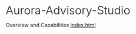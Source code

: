 # Aurora-Advisory-Studio
Overview and Capabilities 
[index.html](https://github.com/user-attachments/files/21860044/index.html)
<!DOCTYPE html>
<html lang="en">
<head>
    <meta charset="UTF-8">
    <meta name="viewport" content="width=device-width, initial-scale=1.0">
    <title>Aurora Advisory Studio - Strategic Business Development Solutions</title>
    <style>
        * {
            margin: 0;
            padding: 0;
            box-sizing: border-box;
        }
        
        body {
            font-family: 'Arial', sans-serif;
            line-height: 1.6;
            color: #333;
            background: linear-gradient(135deg, #0c2340 0%, #1e3a5f 25%, #0f4c5c 50%, #134e4a 75%, #022c22 100%);
            background-size: 400% 400%;
            animation: deepOceanFlow 30s ease infinite;
            min-height: 100vh;
            padding: 20px;
        }
        
        @keyframes deepOceanFlow {
            0% { background-position: 0% 50%; }
            50% { background-position: 100% 50%; }
            100% { background-position: 0% 50%; }
        }
        
        .container {
            max-width: 800px;
            margin: 0 auto;
            background: white;
            border-radius: 15px;
            box-shadow: 0 20px 40px rgba(0,0,0,0.1);
            overflow: hidden;
        }
        
        .header {
            background: linear-gradient(135deg, #0c2340 0%, #1e3a5f 100%);
            color: white;
            padding: 40px;
            text-align: center;
            position: relative;
        }
        
        .header::before {
            content: '';
            position: absolute;
            top: 0;
            left: 0;
            right: 0;
            bottom: 0;
            background: url('data:image/svg+xml,<svg xmlns="http://www.w3.org/2000/svg" viewBox="0 0 1000 100"><path d="M0,0 L1000,0 L1000,80 Q500,120 0,80 Z" fill="rgba(79,209,197,0.1)"/></svg>') no-repeat bottom;
            background-size: cover;
        }
        
        .header-content {
            position: relative;
            z-index: 1;
        }
        
        .headshot {
            width: 80px;
            height: 80px;
            border-radius: 50%;
            border: 4px solid rgba(79,209,197,0.3);
            margin: 0 auto 15px;
            object-fit: cover;
            box-shadow: 0 8px 20px rgba(0,0,0,0.3);
            display: block;
        }
        
        h1 {
            font-size: 2.2em;
            margin-bottom: 10px;
            font-weight: 300;
        }
        
        .tagline {
            font-size: 1.2em;
            opacity: 0.9;
            font-weight: 300;
        }
        
        .contact-info {
            margin-top: 20px;
            font-size: 1.1em;
        }
        
        .contact-info a {
            color: white;
            text-decoration: none;
            margin: 0 5px;
            transition: opacity 0.3s ease;
        }
        
        .contact-info a:hover {
            opacity: 0.8;
            text-decoration: underline;
        }
        
        .content {
            padding: 50px 40px;
        }
        
        .attention-grabber {
            background: linear-gradient(135deg, #064e6b 0%, #0f4c5c 50%, #4fd1c5 100%);
            color: white;
            padding: 30px;
            border-radius: 15px;
            margin-bottom: 40px;
            text-align: center;
            position: relative;
            overflow: hidden;
            animation: auroraPulse 3s infinite;
        }
        
        @keyframes auroraPulse {
            0% { box-shadow: 0 0 0 0 rgba(79, 209, 197, 0.5); }
            70% { box-shadow: 0 0 0 20px rgba(79, 209, 197, 0); }
            100% { box-shadow: 0 0 0 0 rgba(79, 209, 197, 0); }
        }
        
        .attention-grabber h2 {
            font-size: 2em;
            margin-bottom: 15px;
            text-shadow: 2px 2px 4px rgba(0,0,0,0.2);
        }
        
        .attention-grabber p {
            font-size: 1.2em;
            font-weight: 500;
        }
        
        .value-prop {
            text-align: center;
            margin-bottom: 50px;
            padding: 30px;
            background: linear-gradient(135deg, #f8f9fa 0%, #e9ecef 100%);
            border-radius: 10px;
            border-left: 5px solid #064e6b;
        }
        
        .value-prop h2 {
            color: #0c2340;
            font-size: 1.8em;
            margin-bottom: 15px;
        }
        
        .value-prop p {
            font-size: 1.1em;
            color: #1e3a5f;
        }
        
        .expertise-grid {
            display: grid;
            grid-template-columns: repeat(auto-fit, minmax(250px, 1fr));
            gap: 30px;
            margin: 40px 0;
        }
        
        .expertise-card {
            background: white;
            padding: 25px;
            border-radius: 10px;
            box-shadow: 0 5px 15px rgba(0,0,0,0.08);
            border-top: 4px solid #064e6b;
            transition: transform 0.3s ease;
        }
        
        .expertise-card:hover {
            transform: translateY(-5px);
        }
        
        .expertise-card h3 {
            color: #0c2340;
            margin-bottom: 15px;
            font-size: 1.3em;
        }
        
        .expertise-card ul {
            list-style: none;
            padding: 0;
        }
        
        .expertise-card li {
            padding: 5px 0;
            border-bottom: 1px solid #eee;
        }
        
        .expertise-card li:last-child {
            border-bottom: none;
        }
        
        .results-section {
            background: linear-gradient(135deg, #064e6b 0%, #134e4a 100%);
            color: white;
            padding: 40px;
            border-radius: 10px;
            margin: 40px 0;
        }
        
        .results-section h2 {
            text-align: center;
            margin-bottom: 30px;
            font-size: 1.8em;
        }
        
        .results-grid {
            display: grid;
            grid-template-columns: repeat(auto-fit, minmax(200px, 1fr));
            gap: 30px;
            text-align: center;
        }
        
        .result-item {
            background: rgba(255,255,255,0.1);
            padding: 20px;
            border-radius: 8px;
            backdrop-filter: blur(10px);
        }
        
        .result-number {
            font-size: 2.5em;
            font-weight: bold;
            margin-bottom: 10px;
        }
        
        .result-description {
            font-size: 0.95em;
            opacity: 0.9;
        }
        
        .cta-section {
            text-align: center;
            padding: 40px;
            background: #f8f9fa;
            border-radius: 10px;
            margin-top: 40px;
        }
        
        .cta-section h2 {
            color: #0c2340;
            margin-bottom: 20px;
        }
        
        .cta-button {
            display: inline-block;
            background: linear-gradient(135deg, #064e6b 0%, #134e4a 100%);
            color: white;
            padding: 15px 30px;
            text-decoration: none;
            border-radius: 5px;
            font-weight: bold;
            margin: 10px;
            transition: transform 0.3s ease;
        }
        
        .cta-button:hover {
            transform: translateY(-2px);
        }
        
        .chart-container {
            background: white;
            padding: 20px;
            border-radius: 10px;
            box-shadow: 0 5px 15px rgba(0,0,0,0.08);
            margin: 20px 0;
        }
        
        .progress-bar {
            background: #e9ecef;
            border-radius: 10px;
            height: 20px;
            margin: 10px 0;
            overflow: hidden;
            position: relative;
        }
        
        .progress-fill {
            height: 100%;
            background: linear-gradient(90deg, #064e6b, #0f4c5c);
            border-radius: 10px;
            transition: width 2s ease-in-out;
            position: relative;
        }
        
        .progress-fill::after {
            content: '';
            position: absolute;
            top: 0;
            left: 0;
            right: 0;
            bottom: 0;
            background: linear-gradient(90deg, transparent, rgba(255,255,255,0.3), transparent);
            animation: shine 2s infinite;
        }
        
        @keyframes shine {
            0% { transform: translateX(-100%); }
            100% { transform: translateX(100%); }
        }
        
        .metric-chart {
            display: flex;
            align-items: end;
            justify-content: space-around;
            height: 150px;
            margin: 20px 0;
            padding: 20px;
            background: linear-gradient(135deg, #f8f9fa 0%, #e9ecef 100%);
            border-radius: 10px;
        }
        
        .bar {
            width: 60px;
            background: linear-gradient(180deg, #064e6b, #134e4a);
            border-radius: 5px 5px 0 0;
            transition: height 2s ease-in-out;
            position: relative;
            animation: growUp 2s ease-in-out;
        }
        
        @keyframes growUp {
            from { height: 0; }
        }
        
        .bar-label {
            text-align: center;
            margin-top: 10px;
            font-size: 0.9em;
            color: #0c2340;
            font-weight: bold;
        }
        
        .pie-chart {
            width: 200px;
            height: 200px;
            border-radius: 50%;
            background: conic-gradient(#064e6b 0deg 144deg, #0f4c5c 144deg 234deg, #1e3a5f 234deg 288deg, #0c2340 288deg 342deg, #134e4a 342deg 360deg);
            margin: 20px auto;
            position: relative;
            animation: spin 3s ease-in-out;
        }
        
        @keyframes growWidth {
            from { width: 0; }
        }
        
        @keyframes spin {
            from { transform: rotate(0deg); }
            to { transform: rotate(360deg); }
        }
        
        .pie-legend {
            display: grid;
            grid-template-columns: repeat(2, 1fr);
            gap: 10px;
            margin-top: 20px;
        }
        
        .legend-item {
            display: flex;
            align-items: center;
            font-size: 0.9em;
        }
        
        .legend-color {
            width: 16px;
            height: 16px;
            border-radius: 50%;
            margin-right: 8px;
        }
        
        @media (max-width: 768px) {
            .container {
                margin: 10px;
            }
            
            .header, .content {
                padding: 30px 20px;
            }
            
            h1 {
                font-size: 2em;
            }
            
            .expertise-grid {
                grid-template-columns: 1fr;
            }
        }
    </style>
</head>
<body>
    <div class="container">
        <div class="header">
            <div class="header-content">
                <!-- Aurora-inspired Brand Logo -->
                <div style="margin: 0 auto 30px; display: flex; justify-content: center;">
                    <svg viewBox="0 0 300 120" width="300" xmlns="http://www.w3.org/2000/svg" style="filter: drop-shadow(0 4px 8px rgba(0,0,0,0.2));">
                        <defs>
                            <linearGradient id="aurora-gradient" x1="0%" y1="0%" x2="100%" y2="100%">
                                <stop offset="0%" style="stop-color:#4fd1c5;stop-opacity:0.8">
                                    <animate attributeName="stop-color" values="#4fd1c5;#064e6b;#4fd1c5" dur="6s" repeatCount="indefinite" />
                                </stop>
                                <stop offset="50%" style="stop-color:#064e6b;stop-opacity:1">
                                    <animate attributeName="stop-color" values="#064e6b;#0f4c5c;#064e6b" dur="6s" repeatCount="indefinite" />
                                </stop>
                                <stop offset="100%" style="stop-color:#134e4a;stop-opacity:0.8">
                                    <animate attributeName="stop-color" values="#134e4a;#4fd1c5;#134e4a" dur="6s" repeatCount="indefinite" />
                                </stop>
                            </linearGradient>
                            
                            <filter id="ethereal-glow">
                                <feGaussianBlur stdDeviation="2" result="coloredBlur"/>
                                <feMerge>
                                    <feMergeNode in="coloredBlur"/>
                                    <feMergeNode in="SourceGraphic"/>
                                </feMerge>
                            </filter>
                        </defs>
                        
                        <!-- Aurora waves representing growth -->
                        <path d="M 30 45 Q 150 20 270 45" stroke="url(#aurora-gradient)" stroke-width="3" fill="none" filter="url(#ethereal-glow)" opacity="0.9"/>
                        <path d="M 50 50 Q 150 30 250 50" stroke="url(#aurora-gradient)" stroke-width="2" fill="none" opacity="0.6"/>
                        <path d="M 70 55 Q 150 40 230 55" stroke="url(#aurora-gradient)" stroke-width="1.5" fill="none" opacity="0.4"/>
                        
                        <!-- Illuminating dots -->
                        <circle cx="150" cy="35" r="3" fill="#4fd1c5" opacity="0.8">
                            <animate attributeName="opacity" values="0.4;1;0.4" dur="3s" repeatCount="indefinite" />
                        </circle>
                        <circle cx="80" cy="48" r="2" fill="#4fd1c5" opacity="0.6">
                            <animate attributeName="opacity" values="0.2;0.8;0.2" dur="4s" repeatCount="indefinite" />
                        </circle>
                        <circle cx="220" cy="48" r="2" fill="#4fd1c5" opacity="0.6">
                            <animate attributeName="opacity" values="0.2;0.8;0.2" dur="4s" begin="2s" repeatCount="indefinite" />
                        </circle>
                        
                        <!-- Main brand text -->
                        <text x="150" y="85" text-anchor="middle" font-family="'Didot', 'Optima', 'Georgia', serif" font-size="24" font-weight="300" letter-spacing="4" fill="white" style="text-shadow: 0 2px 4px rgba(0,0,0,0.3);">AURORA</text>
                        <text x="150" y="105" text-anchor="middle" font-family="'Helvetica Neue', Arial, sans-serif" font-size="10" font-weight="300" letter-spacing="3" fill="#a7d3d4">ADVISORY STUDIO</text>
                    </svg>
                </div>
                
                <h1 style="font-size: 2.2em;">Growth Solutions & Team Extension</h1>
                <div class="tagline">Illuminating Your Mission</div>
                <div style="font-size: 1em; margin-top: 10px; opacity: 0.8;">Led by Kathryn Morgan | Your Strategic Illumination Partner</div>
                <div class="contact-info">
                    <a href="tel:+12026692908">+1 202.669.2908</a> • 
                    <a href="mailto:Kathryn@AuroraAdvisoryStudio.com">Kathryn@AuroraAdvisoryStudio.com</a> • 
                    <a href="https://linkedin.com/in/kathrynrmorgan" target="_blank">LinkedIn</a>
                </div>
            </div>
        </div>
        
        <div class="content">
            <!-- Call to Action -->
            <div class="attention-grabber">
                <h2>🌟 Ready to Transform Your Impact?</h2>
                <p>Aurora Advisory Studio delivers measurable growth and seamless team integration for mission-driven organizations.</p>
            </div>
            
            <div class="value-prop">
                <h2>🌌 Your Strategic Illumination Partner</h2>
                <p>With over 15 years of proven experience, Aurora Advisory Studio seamlessly integrates with your existing team, delivering specialized business development, membership growth, and event expertise that drives transformational results. We become your strategic illumination partner for sustained success in the depths of your mission.</p>
            </div>
            
            <!-- Visual Services Overview -->
            <div style="background: linear-gradient(135deg, #f8f9fa 0%, #e9ecef 100%); padding: 40px; border-radius: 15px; margin: 40px 0; text-align: center;">
                <h2 style="color: #0c2340; margin-bottom: 30px;">🎯 What We Deliver</h2>
                <div style="display: grid; grid-template-columns: repeat(auto-fit, minmax(200px, 1fr)); gap: 30px;">
                    <div style="background: white; padding: 25px; border-radius: 12px; box-shadow: 0 5px 15px rgba(6,78,107,0.08);">
                        <div style="font-size: 3em; margin-bottom: 10px;">📈</div>
                        <h3 style="color: #0c2340; margin-bottom: 10px;">Revenue Growth</h3>
                        <p style="font-size: 0.9em; color: #1e3a5f;">Strategic partnerships & sponsorship optimization</p>
                    </div>
                    <div style="background: white; padding: 25px; border-radius: 12px; box-shadow: 0 5px 15px rgba(6,78,107,0.08);">
                        <div style="font-size: 3em; margin-bottom: 10px;">👥</div>
                        <h3 style="color: #0c2340; margin-bottom: 10px;">Membership Growth</h3>
                        <p style="font-size: 0.9em; color: #1e3a5f;">Engagement strategies & retention optimization</p>
                    </div>
                    <div style="background: white; padding: 25px; border-radius: 12px; box-shadow: 0 5px 15px rgba(6,78,107,0.08);">
                        <div style="font-size: 3em; margin-bottom: 10px;">🎯</div>
                        <h3 style="color: #0c2340; margin-bottom: 10px;">Event Excellence</h3>
                        <p style="font-size: 0.9em; color: #1e3a5f;">Conference strategy & experiential marketing</p>
                    </div>
                    <div style="background: white; padding: 25px; border-radius: 12px; box-shadow: 0 5px 15px rgba(6,78,107,0.08);">
                        <div style="font-size: 3em; margin-bottom: 10px;">⚡</div>
                        <h3 style="color: #0c2340; margin-bottom: 10px;">Process Innovation</h3>
                        <p style="font-size: 0.9em; color: #1e3a5f;">Systems optimization & automation</p>
                    </div>
                </div>
            </div>
            
            <!-- Growth Acceleration Curve -->
            <div class="chart-container">
                <h3 style="text-align: center; color: #0c2340; margin-bottom: 30px;">📈 Growth Acceleration Curve</h3>
                
                <!-- Curve Chart -->
                <div style="position: relative; height: 300px; margin: 40px 20px; padding: 40px; background: linear-gradient(135deg, #f8f9fa 0%, #e9ecef 100%); border-radius: 15px; overflow: hidden;">
                    <!-- Background grid -->
                    <div style="position: absolute; top: 40px; left: 60px; right: 40px; bottom: 80px; opacity: 0.1;">
                        <div style="position: absolute; top: 0; left: 0; right: 0; height: 1px; background: #0c2340;"></div>
                        <div style="position: absolute; top: 25%; left: 0; right: 0; height: 1px; background: #0c2340;"></div>
                        <div style="position: absolute; top: 50%; left: 0; right: 0; height: 1px; background: #0c2340;"></div>
                        <div style="position: absolute; top: 75%; left: 0; right: 0; height: 1px; background: #0c2340;"></div>
                        <div style="position: absolute; bottom: 0; left: 0; right: 0; height: 1px; background: #0c2340;"></div>
                        <div style="position: absolute; top: 0; bottom: 0; left: 25%; width: 1px; background: #0c2340;"></div>
                        <div style="position: absolute; top: 0; bottom: 0; left: 50%; width: 1px; background: #0c2340;"></div>
                        <div style="position: absolute; top: 0; bottom: 0; left: 75%; width: 1px; background: #0c2340;"></div>
                    </div>
                    
                    <!-- Y-axis labels -->
                    <div style="position: absolute; left: 10px; top: 40px; bottom: 80px; display: flex; flex-direction: column; justify-content: space-between; font-size: 0.8em; color: #0c2340; font-weight: 500;">
                        <span>$500K</span>
                        <span>$400K</span>
                        <span>$300K</span>
                        <span>$200K</span>
                        <span>$100K</span>
                    </div>
                    
                    <!-- X-axis labels -->
                    <div style="position: absolute; left: 60px; right: 40px; bottom: 40px; display: flex; justify-content: space-between; font-size: 0.8em; color: #0c2340; font-weight: 500;">
                        <span>Month 1</span>
                        <span>Month 6</span>
                        <span>Month 12</span>
                        <span>Month 18</span>
                        <span>Month 24</span>
                    </div>
                    
                    <!-- SVG Curve -->
                    <svg style="position: absolute; top: 40px; left: 60px; right: 40px; bottom: 80px; width: calc(100% - 100px); height: calc(100% - 120px);" viewBox="0 0 400 200" preserveAspectRatio="none">
                        <defs>
                            <linearGradient id="curve-gradient" x1="0%" y1="0%" x2="100%" y2="0%">
                                <stop offset="0%" style="stop-color:#064e6b;stop-opacity:1" />
                                <stop offset="50%" style="stop-color:#0f4c5c;stop-opacity:1" />
                                <stop offset="100%" style="stop-color:#4fd1c5;stop-opacity:1" />
                            </linearGradient>
                            <linearGradient id="area-gradient" x1="0%" y1="0%" x2="0%" y2="100%">
                                <stop offset="0%" style="stop-color:#4fd1c5;stop-opacity:0.3" />
                                <stop offset="100%" style="stop-color:#064e6b;stop-opacity:0.1" />
                            </linearGradient>
                        </defs>
                        
                        <!-- Area under curve -->
                        <path d="M 0 180 Q 100 160, 200 120 T 400 40 L 400 200 L 0 200 Z" fill="url(#area-gradient)" opacity="0.6"/>
                        
                        <!-- Main growth curve -->
                        <path d="M 0 180 Q 100 160, 200 120 T 400 40" stroke="url(#curve-gradient)" stroke-width="4" fill="none" style="filter: drop-shadow(0 2px 4px rgba(6,78,107,0.3));">
                            <animate attributeName="stroke-dasharray" values="0 1000; 1000 0" dur="3s" fill="freeze"/>
                            <animate attributeName="stroke-dashoffset" values="1000; 0" dur="3s" fill="freeze"/>
                        </path>
                    </svg>
                    
                    <!-- Intervention Points -->
                    <div style="position: absolute; top: 55%; left: 20%; transform: translate(-50%, -50%);">
                        <div style="width: 12px; height: 12px; background: #064e6b; border-radius: 50%; border: 3px solid white; box-shadow: 0 2px 6px rgba(6,78,107,0.4); animation: pulse 2s infinite;"></div>
                        <div style="position: absolute; top: -40px; left: 50%; transform: translateX(-50%); background: white; padding: 8px 12px; border-radius: 8px; box-shadow: 0 2px 8px rgba(0,0,0,0.1); font-size: 0.75em; color: #0c2340; font-weight: bold; white-space: nowrap; border-left: 3px solid #064e6b;">
                            Partnership Strategy
                        </div>
                    </div>
                    
                    <div style="position: absolute; top: 40%; left: 50%; transform: translate(-50%, -50%);">
                        <div style="width: 12px; height: 12px; background: #0f4c5c; border-radius: 50%; border: 3px solid white; box-shadow: 0 2px 6px rgba(15,76,92,0.4); animation: pulse 2s infinite 0.5s;"></div>
                        <div style="position: absolute; top: -40px; left: 50%; transform: translateX(-50%); background: white; padding: 8px 12px; border-radius: 8px; box-shadow: 0 2px 8px rgba(0,0,0,0.1); font-size: 0.75em; color: #0c2340; font-weight: bold; white-space: nowrap; border-left: 3px solid #0f4c5c;">
                            Event Optimization
                        </div>
                    </div>
                    
                    <div style="position: absolute; top: 25%; left: 80%; transform: translate(-50%, -50%);">
                        <div style="width: 12px; height: 12px; background: #4fd1c5; border-radius: 50%; border: 3px solid white; box-shadow: 0 2px 6px rgba(79,209,197,0.4); animation: pulse 2s infinite 1s;"></div>
                        <div style="position: absolute; top: -40px; left: 50%; transform: translateX(-50%); background: white; padding: 8px 12px; border-radius: 8px; box-shadow: 0 2px 8px rgba(0,0,0,0.1); font-size: 0.75em; color: #0c2340; font-weight: bold; white-space: nowrap; border-left: 3px solid #4fd1c5;">
                            Sustained Growth
                        </div>
                    </div>
                </div>
                
                <!-- Key insights below curve -->
                <div style="display: grid; grid-template-columns: repeat(3, 1fr); gap: 20px; margin-top: 30px;">
                    <div style="text-align: center; padding: 20px; background: white; border-radius: 10px; border-left: 4px solid #064e6b;">
                        <div style="font-size: 1.5em; font-weight: bold; color: #064e6b; margin-bottom: 5px;">3-6 Months</div>
                        <div style="font-size: 0.9em; color: #1e3a5f;">Initial momentum & strategy implementation</div>
                    </div>
                    <div style="text-align: center; padding: 20px; background: white; border-radius: 10px; border-left: 4px solid #0f4c5c;">
                        <div style="font-size: 1.5em; font-weight: bold; color: #0f4c5c; margin-bottom: 5px;">6-12 Months</div>
                        <div style="font-size: 0.9em; color: #1e3a5f;">Acceleration phase with measurable gains</div>
                    </div>
                    <div style="text-align: center; padding: 20px; background: white; border-radius: 10px; border-left: 4px solid #4fd1c5;">
                        <div style="font-size: 1.5em; font-weight: bold; color: #4fd1c5; margin-bottom: 5px;">12+ Months</div>
                        <div style="font-size: 0.9em; color: #1e3a5f;">Sustained exponential growth trajectory</div>
                    </div>
                </div>
            </div>
            
            <div class="expertise-grid">
                <div class="expertise-card">
                    <h3>💼 Strategic Business Development</h3>
                    <ul>
                        <li>Partnership strategy & execution</li>
                        <li>Sponsorship program optimization</li>
                        <li>Market opportunity analysis</li>
                        <li>Revenue diversification</li>
                    </ul>
                </div>
                
                <div class="expertise-card">
                    <h3>🤝 Membership Growth & Engagement</h3>
                    <ul>
                        <li>Member acquisition strategies</li>
                        <li>Retention & engagement programs</li>
                        <li>Membership value optimization</li>
                        <li>Community building initiatives</li>
                    </ul>
                </div>
                
                <div class="expertise-card">
                    <h3>🎯 Event Strategy & Execution</h3>
                    <ul>
                        <li>Conference & summit planning</li>
                        <li>Experiential marketing design</li>
                        <li>Event sponsorship & exhibit maximization</li>
                        <li>Onsite management & support</li>
                    </ul>
                </div>
                
                <div class="expertise-card">
                    <h3>🌍 Mission-Driven Specialization</h3>
                    <ul>
                        <li>Association & nonprofit focus</li>
                        <li>Global partnership networks</li>
                        <li>Member engagement strategies</li>
                        <li>Stakeholder relationship management</li>
                    </ul>
                    <div class="progress-bar">
                        <div class="progress-fill" style="width: 100%;"></div>
                    </div>
                    <div style="text-align: center; font-size: 0.8em; color: #666; margin-top: 5px;">100% Nonprofit Focus</div>
                </div>
            </div>
            
            <!-- Service Distribution Pie Chart -->
            <div class="chart-container">
                <h3 style="text-align: center; color: #0c2340; margin-bottom: 20px;">🎯 Our Service Focus Areas</h3>
                <div class="pie-chart"></div>
                <div class="pie-legend">
                    <div class="legend-item">
                        <div class="legend-color" style="background: #064e6b;"></div>
                        <span>Business Development (40%)</span>
                    </div>
                    <div class="legend-item">
                        <div class="legend-color" style="background: #0f4c5c;"></div>
                        <span>Membership Engagement (25%)</span>
                    </div>
                    <div class="legend-item">
                        <div class="legend-color" style="background: #1e3a5f;"></div>
                        <span>Event Management (15%)</span>
                    </div>
                    <div class="legend-item">
                        <div class="legend-color" style="background: #0c2340;"></div>
                        <span>Strategic Consulting (15%)</span>
                    </div>
                    <div class="legend-item">
                        <div class="legend-color" style="background: #134e4a;"></div>
                        <span>Process Innovation (5%)</span>
                    </div>
                </div>
            </div>
            
            <div class="results-section">
                <h2>📊 Our Impact by the Numbers</h2>
                <div class="results-grid">
                    <div class="result-item">
                        <div class="result-number">20%+</div>
                        <div class="result-description">Revenue growth delivered within 12 months</div>
                    </div>
                    <div class="result-item">
                        <div class="result-number">15+</div>
                        <div class="result-description">Years of transformational expertise</div>
                    </div>
                    <div class="result-item">
                        <div class="result-number">100%</div>
                        <div class="result-description">Client satisfaction and successful team integration rate</div>
                    </div>
                </div>
            </div>
            
            <div style="background: white; padding: 30px; border-radius: 10px; box-shadow: 0 5px 15px rgba(6,78,107,0.08); margin: 30px 0;">
                <h3 style="color: #0c2340; margin-bottom: 20px; text-align: center;">🌟 Recent Aurora Engagements</h3>
                <div style="display: grid; gap: 20px;">
                    <div style="border-left: 4px solid #064e6b; padding-left: 20px;">
                        <strong>American Association for Justice (AAJ)</strong><br>
                        <em>Strategic Business Development Partnership</em><br>
                        Led comprehensive revenue transformation and modernized event sponsorship strategy. Delivered measurable growth while building internal team capabilities.
                    </div>
                    <div style="border-left: 4px solid #064e6b; padding-left: 20px;">
                        <strong>Finseca (GAMA Global)</strong><br>
                        <em>Global Expansion & Membership Strategy</em><br>
                        Developed multi-regional growth initiatives and enhanced conference portfolio across Asia, LATAM, and Caribbean markets with quantifiable ROI. Led membership initiatives for chapter growth management and regional expansion strategies.
                    </div>
                </div>
            </div>
            
            <div class="cta-section">
                <h2>🚀 Ready to Scale Your Growth?</h2>
                <p style="margin-bottom: 25px; font-size: 1.1em; color: #1e3a5f;">Let's discuss how Aurora Advisory Studio can seamlessly extend your team's capabilities and accelerate your organization's impact.</p>
                <a href="mailto:Kathryn@AuroraAdvisoryStudio.com" class="cta-button">Start the Conversation</a>
                <a href="tel:+12026692908" class="cta-button">Call: +1 202.669.2908</a>
            </div>
        </div>
    </div>
</body>
</html>
